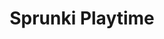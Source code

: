 ---
slug: sprunki-playtime
title: Sprunki Playtime
description: "Sprunki Playtime is an exciting online game. Play for free directly in your browser!"
icon: /images/popular_mods/Sprunki Playtime.png
url: https://wowtbc.net/sprunkin/sprunki-playtime/index.html
previewImage: /images/popular_mods/Sprunki Playtime.png
type: popular mods

# SEO配置
seo:
  title: "Sprunki Playtime - Play Free Online Game | Fun Browser Games"
  description: "Sprunki Playtime - Play this fun online game for free in your browser. No download required!"
  ogImage: "/images/popular_mods/Sprunki Playtime.png"
  keywords: "sprunki-playtime, online game, browser game, free game, popular mods game, play online"

videoUrls:
  - https://www.youtube.com/embed/example1
  - https://www.youtube.com/embed/example2

whyPlay:
  title: "Why Play Sprunki Playtime?"
  items:
    - "Immersive Gameplay: Sprunki Playtime offers an engaging and immersive gaming experience that will keep you entertained for hours"
    - "Challenging Levels: Test your skills with increasingly difficult challenges and obstacles"
    - "Beautiful Graphics: Enjoy stunning visuals and smooth animations that bring the game world to life"
    - "Regular Updates: New content and features are added regularly to keep the game fresh and exciting"
    - "Free to Play: Experience all the fun without spending a penny"
    - "Community Features: Connect with other players, share strategies, and compete for high scores"
    - "Cross-Platform: Play on any device with a web browser, no downloads required"

features:
  title: "Key Features of Sprunki Playtime"
  image: "/images/popular_mods/Sprunki Playtime.png"
  items:
    - "Intuitive Controls: Easy to learn controls make Sprunki Playtime accessible for players of all skill levels"
    - "Multiple Game Modes: Enjoy various gameplay options that provide different challenges and experiences"
    - "Character Customization: Personalize your gaming experience with unique characters and items"
    - "Achievement System: Complete special tasks to earn rewards and recognition"
    - "Leaderboards: Compete with players worldwide and see who can achieve the highest scores"

characteristics:
  title: "Game Characteristics"
  image: "/images/popular_mods/Sprunki Playtime.png"
  items:
    - "Genre: Popular mods game with elements of strategy and skill"
    - "Difficulty: Suitable for both casual gamers and those seeking a challenge"
    - "Play Time: Quick sessions or extended gameplay, depending on your preference"
    - "Art Style: Vibrant and engaging visuals that enhance the gaming experience"
    - "Sound Design: Immersive audio that complements the gameplay perfectly"

info: "Sprunki Playtime is an exciting online game that offers players a unique and engaging gaming experience. With its intuitive controls, stunning visuals, and challenging gameplay, Sprunki Playtime provides hours of entertainment for players of all ages and skill levels. Whether you're looking for a quick gaming session during a break or an extended play session, Sprunki Playtime delivers an immersive experience that will keep you coming back for more. The game features multiple levels of increasing difficulty, ensuring that players are constantly challenged as they progress. With regular updates adding new content and features, Sprunki Playtime remains fresh and exciting, providing endless entertainment options for its growing community of players."

howToPlayIntro: "Welcome to Sprunki Playtime! This guide will walk you through the basics and help you master the game. Whether you're a beginner or looking to improve your skills, these tips and instructions will enhance your gaming experience."

howToPlaySteps:
  - title: "Getting Started"
    description: "Begin your Sprunki Playtime adventure by familiarizing yourself with the controls. Use your keyboard or mouse to navigate through the game interface. The tutorial will guide you through the basic mechanics and help you understand the objectives."
  - title: "Understanding the Objectives"
    description: "In Sprunki Playtime, your main goal is to progress through levels by completing specific objectives. Each level presents unique challenges that require different strategies and approaches."
  - title: "Mastering the Controls"
    description: "Practice using the controls to improve your precision and reaction time. Sprunki Playtime requires quick reflexes and strategic thinking to overcome obstacles and defeat opponents."
  - title: "Utilizing Power-ups"
    description: "Collect power-ups throughout the game to enhance your abilities and overcome difficult challenges. Each power-up offers unique advantages that can be crucial for success."
  - title: "Developing Strategies"
    description: "As you progress in Sprunki Playtime, develop effective strategies for different scenarios. Analyze patterns, anticipate challenges, and adapt your approach to maximize your performance."

faq:
  title: "Frequently Asked Questions about Sprunki Playtime"
  items:
    - question: "Is Sprunki Playtime free to play?"
      answer: "Yes, Sprunki Playtime is completely free to play directly in your web browser. No downloads or purchases are required to enjoy the full game experience."
    - question: "Can I play Sprunki Playtime on mobile devices?"
      answer: "Yes, Sprunki Playtime is optimized for both desktop and mobile play. You can enjoy the game on any device with a web browser and internet connection."
    - question: "Are there any in-game purchases?"
      answer: "While Sprunki Playtime is free to play, there may be optional in-game purchases available for cosmetic items or additional features that don't affect core gameplay."
    - question: "How often is Sprunki Playtime updated?"
      answer: "The developers regularly update Sprunki Playtime with new content, features, and improvements based on player feedback and game performance."
    - question: "Can I play Sprunki Playtime offline?"
      answer: "Currently, Sprunki Playtime requires an internet connection to play as it's a browser-based online game."
    - question: "Is Sprunki Playtime suitable for children?"
      answer: "Yes, Sprunki Playtime is designed to be family-friendly and suitable for players of all ages."
    - question: "How do I report bugs or issues?"
      answer: "If you encounter any problems while playing Sprunki Playtime, you can report them through the game's support page or contact the developers directly through their website."
    - question: "Still Have Questions?"
      answer: "If you have additional questions about Sprunki Playtime that aren't covered in this FAQ, please visit our support center or contact our customer service team for assistance."
---
